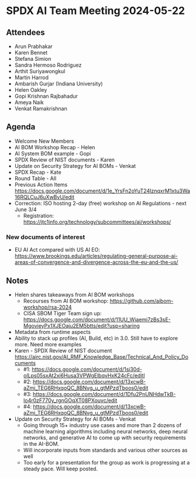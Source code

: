 # SPDX AI Team Meeting 2024-05-22

## Attendees

- Arun Prabhakar
- Karen Bennet
- Stefana Simion
- Sandra Hermoso Rodriguez
- Arthit Suriyawongkul
- Martin Harrod
- Ambarish Gurjar (Indiana University)
- Helen Oakley
- Gopi Krishnan Rajbahadur
- Ameya Naik
- Venkat Ramakrishnan

## Agenda

- Welcome New Members
- AI BOM Workshop Recap - Helen
- AI System BOM example - Gopi
- SPDX Review of NIST documents - Karen
- Update on Security Strategy for AI BOMs - Venkat
- SPDX Recap - Kate
- Round Table - All
- Previous Action Items
  https://docs.google.com/document/d/1e_YrsFn2oYuT24IznqxrM1xtu3Wa16RQLCuJ6uXwBvU/edit
- Correction: ISO hosting 2-day (free) workshop on AI Regulations - next June 3/4
  - Registration: https://jtc1info.org/technology/subcommittees/ai/workshops/

### New documents of interest

- EU AI Act compared with US AI EO:
  https://www.brookings.edu/articles/regulating-general-purpose-ai-areas-of-convergence-and-divergence-across-the-eu-and-the-us/

## Notes

- Helen shares takeaways from AI BOM workshops
  - Recourses from AI BOM workshop: https://github.com/aibom-workshop/rsa-2024
  - CISA SBOM Tiger Team sign up: https://docs.google.com/document/d/11UU_Wiaemi7zBs3sE-MgovieyPx1XJEOaju2EM5btts/edit?usp=sharing
- Metadata from runtime aspects
- Ability to stack up profiles (AI, Build, etc) in 3.0. Still have to explore more. Need more examples
- Karen - SPDX Review of NIST document https://airc.nist.gov/AI_RMF_Knowledge_Base/Technical_And_Policy_Documents
  - #1: https://docs.google.com/document/d/1si30d-olLps05sxAt2xi6Husa3VPWgElbqvHxK24cFc/editl
  - #2: https://docs.google.com/document/d/13xcwB-aZmi_TEG6RHxqoQC_8BNvg_u_gtMPzdTboos0/edit
  - #3: https://docs.google.com/document/d/1Dfu2PnUNHdwTkB-lo4r0zF770y_rgnGOqXT08PXouvc/edit
  - #4: https://docs.google.com/document/d/13xcwB-aZmi_TEG6RHxqoQC_8BNvg_u_gtMPzdTboos0/edit
- Update on Security Strategy for AI BOMs - Venkat
  - Going through 15+ industry use cases and more than 2 dozens of machine learning
    algorithms including neural networks, deep neural networks, and generative AI to
    come up with security requirements in the AI-BOM.
  - Will incorporate inputs from standards and various other sources as well
  - Too early for a presentation for the group as work is progressing at a steady pace. Will keep posted.
